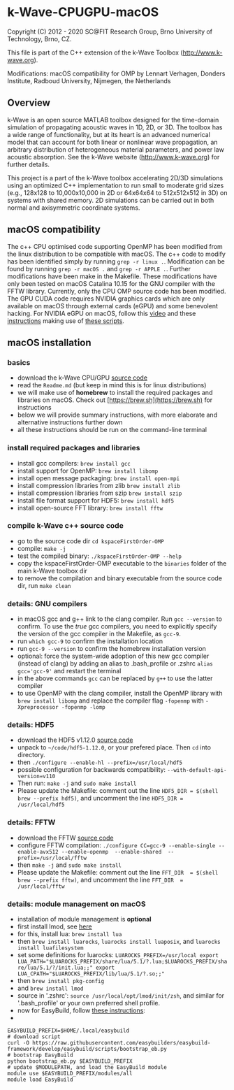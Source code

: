 # k-Wave-CPUGPU-macOS

Copyright (C) 2012 - 2020 SC\@FIT Research Group,
Brno University of Technology, Brno, CZ.

This file is part of the C++ extension of the k-Wave Toolbox
(http://www.k-wave.org).

Modifications: macOS compatibility for OMP by Lennart Verhagen, Donders Institute, Radboud University, Nijmegen, the Netherlands


## Overview

k-Wave is an open source MATLAB toolbox designed for the time-domain simulation
of propagating acoustic waves in 1D, 2D, or 3D. The toolbox has a wide range of
functionality, but at its heart is an advanced numerical model that can account
for both linear or nonlinear wave propagation, an arbitrary distribution of
heterogeneous material parameters, and power law acoustic absorption.
See the k-Wave website (http://www.k-wave.org) for further details.

This project is a part of the k-Wave toolbox accelerating 2D/3D simulations
using an optimized C++ implementation to run small to moderate grid sizes (e.g.,
128x128 to 10,000x10,000 in 2D or 64x64x64 to 512x512x512 in 3D) on systems
with shared memory. 2D simulations can be carried out in both normal and
axisymmetric coordinate systems.


## macOS compatibility

The c++ CPU optimised code supporting OpenMP has been modified from the linux distribution to be compatible with macOS. The c++ code to modify has been identified simply by running `grep -r linux .`. Modification can be found by running `grep -r macOS .` and `grep -r APPLE .`. Further modifications have been make in the Makefile. These modifications have only been tested on macOS Catalina 10.15 for the GNU compiler with the FFTW library. Currently, only the CPU OMP source code has been modified. The GPU CUDA code requires NVIDIA graphics cards which are only available on macOS through external cards (eGPU) and some benevolent hacking. For NVIDIA eGPU on macOS, follow this [video](https://youtu.be/JjL_50ZNaKY) and these [instructions](https://theunlockr.com/how-to-use-nvidia-cards-with-your-mac-egpu/) making use of [these scripts](https://egpu.io/forums/mac-setup/wip-nvidia-egpu-support-for-high-sierra/paged/1/).


## macOS installation
### basics
* download the k-Wave CPU/GPU [source code](http://www.k-wave.org/download.php)
* read the `Readme.md` (but keep in mind this is for linux distributions)
* we will make use of **homebrew** to install the required packages and libraries on macOS. Check out [https://brew.sh](https://brew.sh) for instructions
* below we will provide summary instructions, with more elaborate and alternative instructions further down
* all these instructions should be run on the command-line terminal

### install required packages and libraries
* install gcc compilers: `brew install gcc`
* install support for OpenMP: `brew install libomp`
* install open message packaging: `brew install open-mpi`
* install compression libraries from zlib `brew install zlib`
* install compression libraries from szip `brew install szip`
* install file format support for HDF5: `brew install hdf5`
* install open-source FFT library: `brew install fftw`

### compile k-Wave c++ source code
* go to the source code dir `cd kspaceFirstOrder-OMP`
* compile: `make -j`
* test the compiled binary: `./kspaceFirstOrder-OMP --help`
* copy the kspaceFirstOrder-OMP executable to the `binaries` folder of the main k-Wave toolbox dir
* to remove the compilation and binary executable from the source code dir, run `make clean`

### details: GNU compilers
* in macOS gcc and g++ link to the clang compiler. Run `gcc --version` to confirm. To use the *true* gcc compilers, you need to explicitly specify the version of the gcc compiler in the Makefile, as `gcc-9`.
* run `which gcc-9` to confirm the installation location
* run `gcc-9 --version` to confirm the homebrew installation version
* optional: force the system-wide adoption of this new gcc compiler (instead of clang) by adding an alias to .bash_profile or .zshrc `alias gcc='gcc-9'` and restart the terminal
* in the above commands `gcc` can be replaced by `g++` to use the latter compiler
* to use OpenMP with the clang compiler, install the OpenMP library with `brew install libomp` and replace the compiler flag `-fopenmp` with `-Xpreprocessor -fopenmp -lomp`

### details: HDF5
* download the HDF5 v1.12.0 [source code](https://www.hdfgroup.org/downloads/hdf5/source-code/)
* unpack to `~/code/hdf5-1.12.0`, or your prefered place. Then `cd` into directory.
* then `./configure --enable-hl --prefix=/usr/local/hdf5`
* possible configuration for backwards compatibility: `--with-default-api-version=v110`
* Then run: `make -j` and `sudo make install`
* Please update the Makefile: comment out the line `HDF5_DIR = $(shell brew --prefix hdf5)`, and uncomment the line `HDF5_DIR = /usr/local/hdf5`

### details: FFTW
* download the FFTW [source code](http://www.fftw.org/download.html)
* configure FFTW compilation: `./configure CC=gcc-9 --enable-single --enable-avx512 --enable-openmp  --enable-shared  --prefix=/usr/local/fftw`
* then `make -j` and `sudo make install`
* Please update the Makefile: comment out the line `FFT_DIR  = $(shell brew --prefix fftw)`, and uncomment the line `FFT_DIR  = /usr/local/fftw`

### details: module management on macOS
* installation of module management is **optional**
* first install lmod, see [here](https://lmod.readthedocs.io)
* for this, install lua: `brew install lua`
* then `brew install luarocks`, `luarocks install luaposix`, and `luarocks install luafilesystem`
* set some definitions for luarocks: `LUAROCKS_PREFIX=/usr/local
export LUA_PATH="$LUAROCKS_PREFIX/share/lua/5.1/?.lua;$LUAROCKS_PREFIX/share/lua/5.1/?/init.lua;;"
export LUA_CPATH="$LUAROCKS_PREFIX/lib/lua/5.1/?.so;;"`
* then `brew install pkg-config`
* and `brew install lmod`
* source in '.zshrc': `source /usr/local/opt/lmod/init/zsh`, and similar for '.bash_profile' or your own preferred shell profile.
* now for EasyBuild, follow [these instructions](https://easybuild.readthedocs.io/en/latest/Installation.html):
*
`EASYBUILD_PREFIX=$HOME/.local/easybuild`  
`# download script`  
`curl -O https://raw.githubusercontent.com/easybuilders/easybuild-framework/develop/easybuild/scripts/bootstrap_eb.py`  
`# bootstrap EasyBuild`  
`python bootstrap_eb.py $EASYBUILD_PREFIX`  
`# update $MODULEPATH, and load the EasyBuild module`  
`module use $EASYBUILD_PREFIX/modules/all`  
`module load EasyBuild`  
